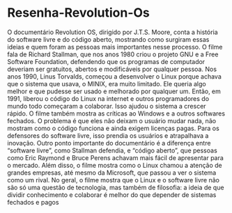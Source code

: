 # Resenha-Revolution-Os

O documentário Revolution OS, dirigido por J.T.S. Moore, conta a história do software livre e
do código aberto, mostrando como surgiram essas ideias e quem foram as pessoas mais
importantes nesse processo. O filme fala de Richard Stallman, que nos anos 1980 criou o
projeto GNU e a Free Software Foundation, defendendo que os programas de computador
deveriam ser gratuitos, abertos e modificáveis por qualquer pessoa.
Nos anos 1990, Linus Torvalds, começou a desenvolver o Linux porque achava que o
sistema que usava, o MINIX, era muito limitado. Ele queria algo melhor e que pudesse ser
usado e melhorado por qualquer um. Então, em 1991, liberou o código do Linux na internet
e outros programadores do mundo todo começaram a colaborar. Isso ajudou o sistema a
crescer rápido.
O filme também mostra as críticas ao Windows e a outros softwares fechados. O problema
é que eles não deixam o usuário mudar nada, não mostram como o código funciona e ainda
exigem licenças pagas. Para os defensores do software livre, isso prendia os usuários e
atrapalhava a inovação.
Outro ponto importante do documentário é a diferença entre “software livre”, como Stallman
defendia, e “código aberto”, que pessoas como Eric Raymond e Bruce Perens achavam
mais fácil de apresentar para o mercado. Além disso, o filme mostra como o Linux chamou
a atenção de grandes empresas, até mesmo da Microsoft, que passou a ver o sistema
como um rival.
No geral, o filme mostra que o Linux e o software livre não são só uma questão de
tecnologia, mas também de filosofia: a ideia de que dividir conhecimento e colaborar é
melhor do que depender de sistemas fechados e pagos

